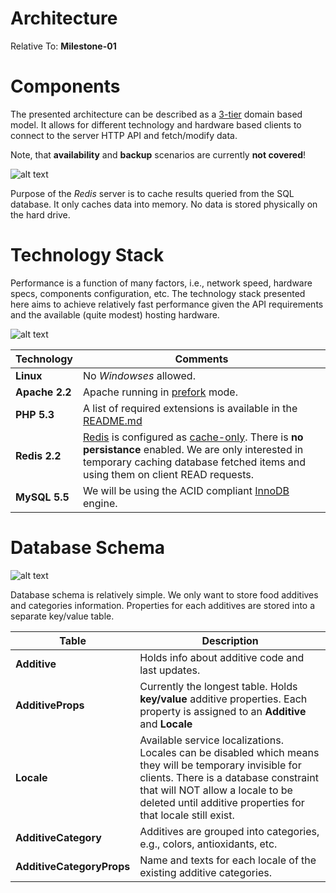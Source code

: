 Architecture
==================

Relative To: **Milestone-01**

# Components

The presented architecture can be described as a [3-tier](http://en.wikipedia.org/wiki/Multitier_architecture) domain based model. It allows for different technology and hardware based clients to connect to the server HTTP API and fetch/modify data.

Note, that **availability** and **backup** scenarios are currently **not covered**!

![alt text](https://raw.github.com/petarov/e-additives.server/master/docs/eadditives_architecture.png "Components")

Purpose of the _Redis_ server is to cache results queried from the SQL database. It only caches data into memory. No data is stored physically on the hard drive.

# Technology Stack

Performance is a function of many factors, i.e., network speed, hardware specs, components configuration, etc. The technology stack presented here aims to achieve relatively fast performance given the API requirements and the available (quite modest) hosting hardware.

![alt text](https://raw.github.com/petarov/e-additives.server/master/docs/eadditives_components_stack.png "Deployment Stack")

Technology | Comments
------|------------
**Linux** | No _Windowses_ allowed.
**Apache 2.2** | Apache running in [prefork](http://httpd.apache.org/docs/2.2/mod/prefork.html) mode.
**PHP 5.3** | A list of required extensions is available in the [README.md](../README.md)
**Redis 2.2** | [Redis](http://redis.io/) is configured as [cache-only](http://redis.io/topics/config). There is **no persistance** enabled. We are only interested in temporary caching database fetched items and using them on client READ requests.
**MySQL 5.5** | We will be using the ACID compliant [InnoDB](http://dev.mysql.com/doc/refman/5.5/en/innodb-storage-engine.html) engine.


# Database Schema

![alt text](https://raw.github.com/petarov/e-additives.server/master/docs/eadditives_database.png "Database Schema")

Database schema is relatively simple. We only want to store food additives and categories information. Properties for each additives are stored into a separate key/value table. 

Table | Description
------|------------
**Additive** | Holds info about additive code and last updates.
**AdditiveProps** | Currently the longest table. Holds **key/value** additive properties. Each property is assigned to an **Additive** and **Locale**
**Locale** | Available service localizations. Locales can be disabled which means they will be temporary invisible for clients. There is a database constraint that will NOT allow a locale to be deleted until additive properties for that locale still exist.
**AdditiveCategory** | Additives are grouped into categories, e.g., colors, antioxidants, etc.
**AdditiveCategoryProps** | Name and texts for each locale of the existing additive categories.
